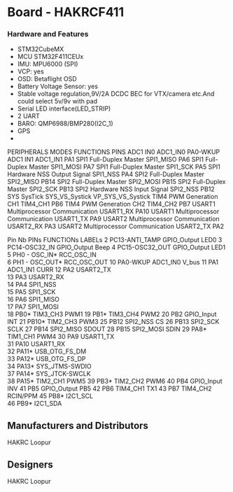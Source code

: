 # Board - HAKRCF411


### Hardware and Features

  - STM32CubeMX 	
  - MCU	STM32F411CEUx
  - IMU: MPU6000 (SPI) 
  - VCP: yes
  - OSD: Betaflight OSD
  - Battery Voltage Sensor: yes
  - Stable voltage regulation,9V/2A DCDC BEC for VTX/camera etc.And could select 5v/9v with pad
  - Serial LED interface(LED_STRIP)
  - 2 UART 
  - BARO: QMP6988/BMP280(I2C_1)
  - GPS
  - 


PERIPHERALS	MODES	FUNCTIONS	PINS
ADC1	IN0	ADC1_IN0	PA0-WKUP
ADC1	IN1	ADC1_IN1	PA1
SPI1	Full-Duplex Master	SPI1_MISO	PA6
SPI1	Full-Duplex Master	SPI1_MOSI	PA7
SPI1	Full-Duplex Master	SPI1_SCK	PA5
SPI1	Hardware NSS Output Signal	SPI1_NSS	PA4
SPI2	Full-Duplex Master	SPI2_MISO	PB14
SPI2	Full-Duplex Master	SPI2_MOSI	PB15
SPI2	Full-Duplex Master	SPI2_SCK	PB13
SPI2	Hardware NSS Input Signal	SPI2_NSS	PB12
SYS	SysTick	SYS_VS_Systick	VP_SYS_VS_Systick
TIM4	PWM Generation CH1	TIM4_CH1	PB6
TIM4	PWM Generation CH2	TIM4_CH2	PB7
USART1	Multiprocessor Communication	USART1_RX	PA10
USART1	Multiprocessor Communication	USART1_TX	PA9
USART2	Multiprocessor Communication	USART2_RX	PA3
USART2	Multiprocessor Communication	USART2_TX	PA2



Pin Nb	PINs	FUNCTIONs	LABELs
2	PC13-ANTI_TAMP	GPIO_Output	LED0
3	PC14-OSC32_IN	GPIO_Output	Beep
4	PC15-OSC32_OUT	GPIO_Output	LED1
5	PH0 - OSC_IN*	RCC_OSC_IN	
6	PH1 - OSC_OUT*	RCC_OSC_OUT	
10	PA0-WKUP	ADC1_IN0	V_bus
11	PA1	ADC1_IN1	CURR
12	PA2	USART2_TX	
13	PA3	USART2_RX	
14	PA4	SPI1_NSS	
15	PA5	SPI1_SCK	
16	PA6	SPI1_MISO	
17	PA7	SPI1_MOSI	
18	PB0*	TIM3_CH3	PWM1
19	PB1*	TIM3_CH4	PWM2
20	PB2	GPIO_Input	INT
21	PB10*	TIM2_CH3	PWM3
25	PB12	SPI2_NSS	CS
26	PB13	SPI2_SCK	SCLK
27	PB14	SPI2_MISO	SDOUT
28	PB15	SPI2_MOSI	SDIN
29	PA8*	TIM1_CH1	PWM4
30	PA9	USART1_TX	
31	PA10	USART1_RX	
32	PA11*	USB_OTG_FS_DM	
33	PA12*	USB_OTG_FS_DP	
34	PA13*	SYS_JTMS-SWDIO	
37	PA14*	SYS_JTCK-SWCLK	
38	PA15*	TIM2_CH1	PWM5
39	PB3*	TIM2_CH2	PWM6
40	PB4	GPIO_Input	INV
41	PB5	GPIO_Output	PB5
42	PB6	TIM4_CH1	TX1
43	PB7	TIM4_CH2	RCIN/PPM
45	PB8*	I2C1_SCL	
46	PB9*	I2C1_SDA	


## Manufacturers and Distributors

HAKRC Loopur


## Designers

HAKRC Loopur


